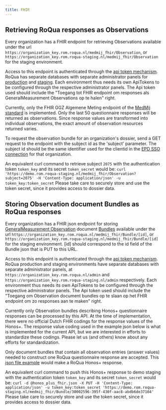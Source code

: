 ```yaml
---
title: FHIR
---
```


## Retrieving RoQua responses as Observations

Every organization has a FHIR endpoint for retrieving Observations available under the url `https://organization_key.rom.roqua.nl/medmij_fhir/Observation`, or `https://organization_key.rom.roqua-staging.nl/medmij_fhir/Observation` for the staging environment. 

Access to this endpoint is authenticated through the [api token mechanism](../overview/authentication/). RoQua has separate databases with separate administrator panels for [production](https://rom.roqua.nl/manage) and [staging](https://rom.roqua-staging.nl/manage). Each environment thus needs its own ApiTokens to be configured through the respective administrator panels. The Api token used should include the "Toegang tot FHIR endpoint om responses als GeneralMeasurement Observations op te halen" right.

Currently, only the FHIR GGZ Algemene Meting endpoint of the [MedMij standard](https://informatiestandaarden.nictiz.nl/wiki/MedMij:V2020.01/FHIR_GGZ) is implemented. Only the last 50 questionnaire responses will be returned as observations. Since response values are transformed into individual observations, the exact amount of observation resources returned varies.

To request the observation bundle for an organization's dossier, send a GET request to the endpoint with the subject id as the 'subject' parameter. The subject id should be the same identifier used for the clientid in the [EPD SSO connection](/en/developer/rom/sso/epd_v3/) for that organization.

An equivalent curl command to retrieve subject `2075` with the authentication token `token_key` and its secret `token_secret` would be: `curl 'https://demo.rom.roqua-staging.nl/medmij_fhir/Observation?subject=2075' -H 'Content-Type: application/json' -u token_key:token_secret`
Please take care to securely store and use the token secret, since it provides access to dossier data.

## Storing Observation document Bundles as RoQua responses

Every organization has a FHIR json endpoint for storing [GeneralMeasurement Observation](https://simplifier.net/NictizSTU3-Zib2017/ZIB-GeneralMeasurement/~overview) document [Bundles](https://simplifier.net/coreprofilesstu3/bundle) available under the url `https://organization_key.rom.roqua.nl/medmij_fhir/Bundle/[id]`, or `https://organization_key.rom.roqua-staging.nl/medmij_fhir/Bundle/[id]` for the staging environment. \[id\] should correspond to the id field of the Bundle json that is PUT to this URL. 

Access to this endpoint is authenticated through the [api token mechanism](../overview/authentication/). RoQua production and staging environments have separate databases with separate administrator panels, at `https://organization_key.rom.roqua.nl/admin` and `https://organization_key.rom.roqua-staging.nl/admin` respectively. Each environment thus needs its own ApiTokens to be configured through the respective administrator panels. The Api token used should include the "Toegang om Observation document bundles op te slaan op het FHIR endpoint om zo responses aan te maken" right.

Currently only Observation bundles describing Honos+ questionnaire responses can be processed by this API. At the time of implementation, there were no official Dutch FHIR codings for the response values of the Honos+. The response value coding used in the example json below is what is implemented for the current API, but we are interested in efforts to standardize these codings. Please let us (and others) know about any efforts for standardization.

Only document bundles that contain all observation entries (answer values) needed to construct one RoQua questionnaire response are accepted. This [json file example](/assets/files/honos_plus_fhir.json) would make a RoQua Honos+ response.

An equivalent curl command to push this Honos+ response to demo staging with the authentication token `token_key` and its secret `token_secret` would be: `curl -d @honos_plus_fhir.json -X PUT -H 'Content-Type: application/json' -u token_key:token_secret 'https://demo.rom.roqua-staging.nl/medmij_fhir/Bundle/30002596-395f-430f-aac8-abdb6de37104'`
Please take care to securely store and use the token secret, since it provides access to dossier data.
